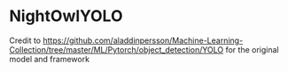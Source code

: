 # NightOwlYOLO

Credit to https://github.com/aladdinpersson/Machine-Learning-Collection/tree/master/ML/Pytorch/object_detection/YOLO
for the original model and framework

